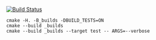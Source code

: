[![Build Status](https://travis-ci.org/arsenygolubtsov/vector_example.svg?branch=master)](https://travis-ci.org/arsenygolubtsov/vector_example)

```
cmake -H. -B_builds -DBUILD_TESTS=ON
cmake --build _builds
cmake --build _builds --target test -- ARGS=--verbose
```
